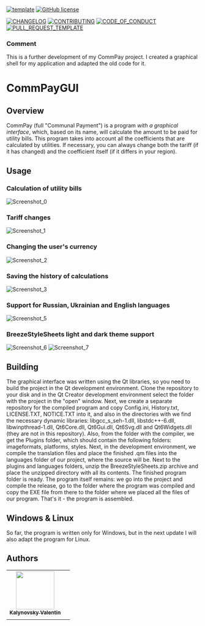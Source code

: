 [![template](https://img.shields.io/badge/Repository-template-darkred)](https://github.com/Nakama3942/template_rep)
[![GitHub license](https://img.shields.io/github/license/Nakama3942/CommPayGUI?color=gold&style=flat-square)](https://github.com/Nakama3942/CommPayGUI/blob/main/LICENSE)

[![CHANGELOG](https://img.shields.io/badge/here-CHANGELOG-yellow)](https://github.com/Nakama3942/CommPayGUI/blob/main/CHANGELOG.md)
[![CONTRIBUTING](https://img.shields.io/badge/here-CONTRIBUTING-indigo)](https://github.com/Nakama3942/CommPayGUI/blob/main/CONTRIBUTING.md)
[![CODE_OF_CONDUCT](https://img.shields.io/badge/here-CODE_OF_CONDUCT-darkgreen)](https://github.com/Nakama3942/CommPayGUI/blob/main/CODE_OF_CONDUCT.md)
[![PULL_REQUEST_TEMPLATE](https://img.shields.io/badge/here-PULL_REQUEST_TEMPLATE-orange)](https://github.com/Nakama3942/CommPayGUI/blob/main/.github/PULL_REQUEST_TEMPLATE.md)

### Comment
This is a further development of my CommPay project. I created a graphical shell for my application and adapted the old code for it.

# CommPayGUI
## Overview
CommPay (full "Communal Payment") is a program _with a graphical interface_, which, based on its name, will calculate the amount to be paid for utility bills. This program takes into account all the coefficients that are calculated by utilities. If necessary, you can always change both the tariff (if it has changed) and the coefficient itself (if it differs in your region).

## Usage
### Calculation of utility bills
![Screenshot_0](https://user-images.githubusercontent.com/73797846/109571784-db03cb80-7af4-11eb-9fc0-bcf0a382b020.png)
### Tariff changes
![Screenshot_1](https://user-images.githubusercontent.com/73797846/109571785-db9c6200-7af4-11eb-9aaf-a5895aa4e0ac.png)
### Changing the user's currency
![Screenshot_2](https://user-images.githubusercontent.com/73797846/109571788-dc34f880-7af4-11eb-9d2f-7fb7f4712082.png)
### Saving the history of calculations
![Screenshot_3](https://user-images.githubusercontent.com/73797846/109571790-dc34f880-7af4-11eb-8290-ad179a9a678e.png)
### Support for Russian, Ukrainian and English languages
![Screenshot_5](https://user-images.githubusercontent.com/73797846/109571791-dc34f880-7af4-11eb-861a-130a58df84cc.png)
### BreezeStyleSheets light and dark theme support
![Screenshot_6](https://user-images.githubusercontent.com/73797846/109571792-dccd8f00-7af4-11eb-9899-28b432cf7b6a.png)
![Screenshot_7](https://user-images.githubusercontent.com/73797846/109571793-dccd8f00-7af4-11eb-9a00-7bddb1869b52.png)

## Building
The graphical interface was written using the Qt libraries, so you need to build the project in the Qt development environment. Clone the repository to your disk and in the Qt Creator development environment select the folder with the project in the "open" window. Next, we create a separate repository for the compiled program and copy Config.ini, History.txt, LICENSE.TXT, NOTICE.TXT into it, and also in the directories with we find the necessary dynamic libraries: libgcc_s_seh-1.dll, libstdc++-6.dll, libwinpthread-1.dll, Qt6Core.dll, Qt6Gui.dll, Qt6Svg.dll and Qt6Widgets.dll (they are not in this repository). Also, from the folder with the compiler, we get the Plugins folder, which should contain the following folders: imageformats, platforms, styles. Next, in the development environment, we compile the translation files and place the finished .qm files into the languages folder of our project, where the source will be. Next to the plugins and languages folders, unzip the BreezeStyleSheets.zip archive and place the unzipped directory with all its contents. The finished program folder is ready. The program itself remains: we go into the project and compile the release, go to the folder where the program was compiled and copy the EXE file from there to the folder where we placed all the files of our program. That's it - the program is assembled.

## Windows & Linux
So far, the program is written only for Windows, but in the next update I will also adapt the program for Linux.

## Authors
<table>
    <tr>
        <td align="center"><a href="https://github.com/Nakama3942"><img src="https://avatars.githubusercontent.com/u/73797846?s=400&u=a9b7688ac521d739825d7003a5bd599aab74cb76&v=4" width="100px;" alt=""/><br /><sub><b>Kalynovsky Valentin</b></sub></a></td>
        <td></td>
    </tr>
    <tr>
        <td></td>
        <td></td>
    </tr>
</table>
